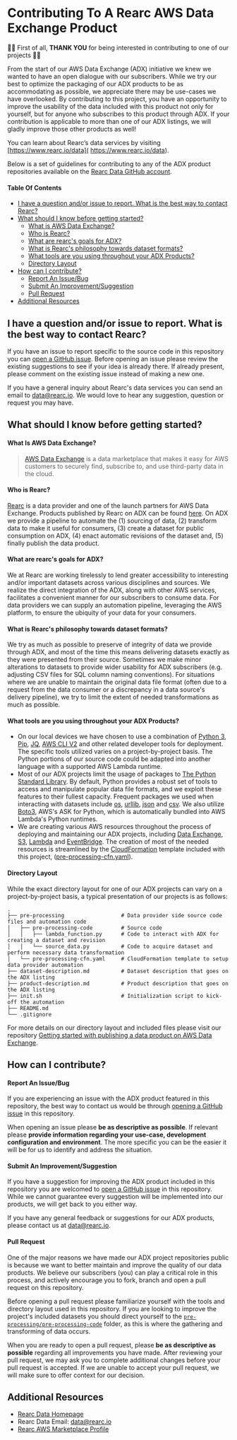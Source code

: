 # Contributing To A Rearc AWS Data Exchange Product

🎉🥳 First of all, **THANK YOU** for being interested in contributing to one of our projects 🎉🥳

From the start of our AWS Data Exchange (ADX) initiative we knew we wanted to have an open dialogue with our subscribers. While we try our best to optimize the packaging of our ADX products to be as accommodating as possible, we appreciate there may be use-cases we have overlooked. By contributing to this project, you have an opportunity to improve the usability of the data included with this product not only for yourself, but for anyone who subscribes to this product through ADX. If your contribution is applicable to more than one of our ADX listings, we will gladly improve those other products as well!

You can learn about Rearc’s data services by visiting [https://www.rearc.io/data]( https://www.rearc.io/data).

Below is a set of guidelines for contributing to any of the ADX product repositories available on the [Rearc Data GitHub account](https://github.com/rearc-data).

#### Table Of Contents
- [I have a question and/or issue to report. What is the best way to contact Rearc?](#i-have-a-question-andor-issue-to-report-what-is-the-best-way-to-contact-rearc)
- [What should I know before getting started?](#what-should-i-know-before-getting-started)
  * [What is AWS Data Exchange?](#what-is-aws-data-exchange)
  * [Who is Rearc?](#who-is-rearc)
  * [What are rearc's goals for ADX?](#what-are-rearcs-goals-for-adx)
  * [What is Rearc's philosophy towards dataset formats?](#what-is-rearcs-philosophy-towards-dataset-formats)
  * [What tools are you using throughout your ADX Products?](#what-tools-are-you-using-throughout-your-adx-products)
  * [Directory Layout](#directory-layout)
- [How can I contribute?](#how-can-i-contribute)
  * [Report An Issue/Bug](#report-an-issuebug)
  * [Submit An Improvement/Suggestion](#submit-an-improvementsuggestion)
  * [Pull Request](#pull-request)
- [Additional Resources](#additional-resources)

## I have a question and/or issue to report. What is the best way to contact Rearc?
If you have an issue to report specific to the source code in this repository you can [open a GitHub issue](https://github.com/rearc-data/publish-a-data-product-on-aws-data-exchange/issues). Before opening an issue please review the existing suggestions to see if your idea is already there. If already present, please comment on the existing issue instead of making a new one.

If you have a general inquiry about Rearc's data services you can send an email to data@rearc.io. We would love to hear any suggestion, question or request you may have. 

## What should I know before getting started?

#### What Is AWS Data Exchange?
> [AWS Data Exchange](https://aws.amazon.com/data-exchange/) is a data marketplace that makes it easy for AWS customers to securely find, subscribe to, and use third-party data in the cloud.

#### Who is Rearc?
[Rearc](https://www.rearc.io) is a data provider and one of the launch partners for AWS Data Exchange. Products published by Rearc on ADX can be found [here](https://aws.amazon.com/marketplace/seller-profile?id=a8a86da2-b2d1-4fae-992d-03494e90590b). On ADX we provide a pipeline to automate the (1) sourcing of data, (2) transform data to make it useful for consumers, (3) create a dataset for public consumption on ADX, (4) enact automatic revisions of the dataset and, (5) finally publish the data product.

#### What are rearc's goals for ADX?
We at Rearc are working tirelessly to lend greater accessibility to interesting and/or important datasets across various disciplines and sources. We realize the direct integration of the ADX, along with other AWS services, facilitates a convenient manner for our subscribers to consume data. For data providers we can supply an automation pipeline, leveraging the AWS platform, to ensure the ubiquity of your data for your consumers.

#### What is Rearc's philosophy towards dataset formats?
We try as much as possible to preserve of integrity of data we provide through ADX, and most of the time this means delivering datasets exactly as they were presented from their source. Sometimes we make minor alterations to datasets to provide wider usability for ADX subscribers (e.g. adjusting CSV files for SQL column naming conventions). For situations where we are unable to maintain the original data file format (often due to a request from the data consumer or a discrepancy in a data source's delivery pipeline), we try to limit the extent of needed transformations as much as possible.

#### What tools are you using throughout your ADX Products?
- On our local devices we have chosen to use a combination of [Python 3](https://www.python.org), [Pip](https://pypi.org/project/pip/), [JQ](https://stedolan.github.io/jq/), [AWS CLI V2](https://aws.amazon.com/cli/) and other related developer tools for deployment. The specific tools utilized varies on a project-by-project basis. The Python portions of our source code could be adapted into another language with a supported AWS Lambda runtime.
- Most of our ADX projects limit the usage of packages to [The Python Standard Library](https://docs.python.org/3.7/library/index.html). By default, Python provides a robust set of tools to access and manipulate popular data file formats, and we exploit these features to their fullest capacity. Frequent packages we used when interacting with datasets include [os](https://docs.python.org/3.7/library/os.html), [urllib](https://docs.python.org/3.7/library/urllib.html), [json](https://docs.python.org/3.7/library/json.html) and [csv](https://docs.python.org/3.7/library/csv.html). We also utilize [Boto3](https://boto3.amazonaws.com/v1/documentation/api/latest/index.html), AWS's ASK for Python, which is automatically bundled into AWS Lambda's Python runtimes.
- We are creating various AWS resources throughout the process of deploying and maintaining our ADX projects, including [Data Exchange](https://docs.aws.amazon.com/data-exchange/), [S3](https://docs.aws.amazon.com/s3/), [Lambda](https://docs.aws.amazon.com/lambda/) and [EventBridge](https://docs.aws.amazon.com/eventbridge/). The creation of most of the needed resources is streamlined by the [CloudFormation](https://docs.aws.amazon.com/cloudformation/) template included with this project, ([pre-processing-cfn.yaml](./pre-processing/pre-processing-cfn.yaml)).

#### Directory Layout
While the exact directory layout for one of our ADX projects can vary on a project-by-project basis, a typical presentation of our projects is as follows:
```
.
├── pre-processing                  # Data provider side source code files and automation code
│   ├── pre-processing-code         # Source code
│   │   ├── lambda_function.py      # Code to interact with ADX for creating a dataset and revision
│   │   └── source_data.py          # Code to acquire dataset and perform necessary data transformation
│   └── pre-processing-cfn.yaml     # CloudFormation template to setup data provider automation
├── dataset-description.md          # Dataset description that goes on the ADX listing
├── product-description.md          # Product description that goes on the ADX listing
├── init.sh                         # Initialization script to kick-off the automation
├── README.md
└── .gitignore
```
For more details on our directory layout and included files please visit our repository [Getting started with publishing a data product on AWS Data Exchange](https://github.com/rearc-data/publish-a-data-product-on-aws-data-exchange).

## How can I contribute?

#### Report An Issue/Bug
If you are experiencing an issue with the ADX product featured in this repository, the best way to contact us would be through [opening a GitHub issue](https://github.com/rearc-data/publish-a-data-product-on-aws-data-exchange/issues) in this repository.

When opening an issue please **be as descriptive as possible**. If relevant please **provide information regarding your use-case, development configuration and environment**. The more specific you can be the easier it will be for us to identify and address the situation.

#### Submit An Improvement/Suggestion
If you have a suggestion for improving the ADX product included in this repository you are welcomed to [open a GitHub issue](https://github.com/rearc-data/publish-a-data-product-on-aws-data-exchange/issues) in this repository. While we cannot guarantee every suggestion will be implemented into our products, we will get back to you either way.

If you have any general feedback or suggestions for our ADX products, please contact us at data@rearc.io.

#### Pull Request
One of the major reasons we have made our ADX project repositories public is because we want to better maintain and improve the quality of our data products. We believe our subscribers (you) can play a critical role in this process, and actively encourage you to fork, branch and open a pull request on this repository. 

Before opening a pull request please familiarize yourself with the tools and directory layout used in this repository. If you are looking to improve the project's included datasets you should direct yourself to the [`pre-processing/pre-processing-code`](./pre-processing/pre-processing-code) folder, as this is where the gathering and transforming of data occurs.

When you are ready to open a pull request, please **be as descriptive as possible** regarding all improvements you have made. After reviewing your pull request, we may ask you to complete additional changes before your pull request is accepted. If we are unable to accept your pull request, we will make sure to offer context for our decision.

## Additional Resources
- [Rearc Data Homepage](https://www.rearc.io/data)
- Rearc Data Email: data@rearc.io
- [Rearc AWS Marketplace Profile](https://aws.amazon.com/marketplace/seller-profile?id=a8a86da2-b2d1-4fae-992d-03494e90590b)
